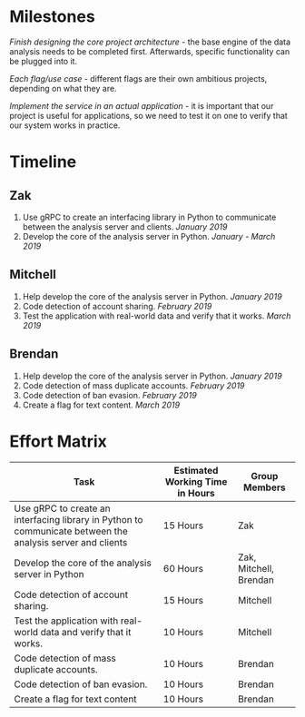 # Milestones

*Finish designing the core project architecture* - the base engine of the data analysis needs to be completed first. Afterwards, specific functionality can be plugged into it.

*Each flag/use case* - different flags are their own ambitious projects, depending on what they are.

*Implement the service in an actual application* - it is important that our project is useful for applications, so we need to test it on one to verify that our system works in practice.

# Timeline

## Zak

1. Use gRPC to create an interfacing library in Python to communicate between the analysis server and clients. *January 2019*
2. Develop the core of the analysis server in Python. *January - March 2019*

## Mitchell

1. Help develop the core of the analysis server in Python. *January 2019*
2. Code detection of account sharing. *February 2019*
3. Test the application with real-world data and verify that it works. *March 2019*

## Brendan

1. Help develop the core of the analysis server in Python. *January 2019*
2. Code detection of mass duplicate accounts. *February 2019*
3. Code detection of ban evasion. *February 2019*
4. Create a flag for text content. *March 2019*

# Effort Matrix


| Task | Estimated Working Time in Hours | Group Members |
|-------|-------|-------|
|Use gRPC to create an interfacing library in Python to communicate between the analysis server and clients | 15 Hours | Zak|
|Develop the core of the analysis server in Python|60 Hours|Zak, Mitchell, Brendan |
|Code detection of account sharing.| 15 Hours | Mitchell |
|Test the application with real-world data and verify that it works.| 10 Hours | Mitchell |
| Code detection of mass duplicate accounts. | 10 Hours | Brendan|
| Code detection of ban evasion. | 10 Hours | Brendan| 
| Create a flag for text content | 10 Hours | Brendan | 

